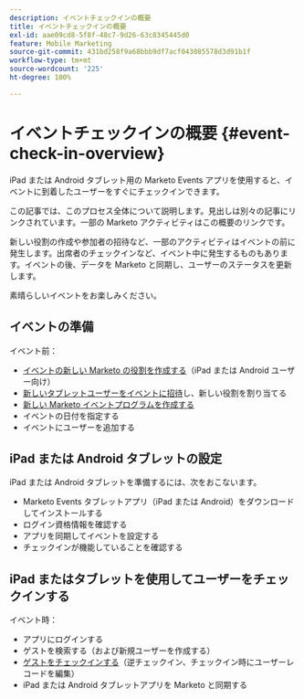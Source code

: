 ```yaml
---
description: イベントチェックインの概要
title: イベントチェックインの概要
exl-id: aae09cd8-5f8f-48c7-9d26-63c8345445d0
feature: Mobile Marketing
source-git-commit: 431bd258f9a68bbb9df7acf043085578d3d91b1f
workflow-type: tm+mt
source-wordcount: '225'
ht-degree: 100%

---
```


# イベントチェックインの概要 {#event-check-in-overview}

iPad または Android タブレット用の Marketo Events アプリを使用すると、イベントに到着したユーザーをすぐにチェックインできます。

この記事では、このプロセス全体について説明します。見出しは別々の記事にリンクされています。一部の Marketo アクティビティはこの概要のリンクです。

新しい役割の作成や参加者の招待など、一部のアクティビティはイベントの前に発生します。出席者のチェックインなど、イベント中に発生するものもあります。イベントの後、データを Marketo と同期し、ユーザーのステータスを更新します。

素晴らしいイベントをお楽しみください。

## イベントの準備

イベント前：

* [イベントの新しい Marketo の役割を作成する](/help/marketo/product-docs/core-marketo-concepts/mobile-apps/event-check-in/grant-users-access-to-the-check-in-app.md)（iPad または Android ユーザー向け）
* [新しいタブレットユーザーをイベントに招待](/help/marketo/product-docs/core-marketo-concepts/mobile-apps/event-check-in/grant-users-access-to-the-check-in-app.md)し、新しい役割を割り当てる
* [新しい Marketo イベントプログラムを作成する](/help/marketo/product-docs/demand-generation/events/understanding-events/create-a-new-event-program.md)
* イベントの日付を指定する
* イベントにユーザーを追加する

## iPad または Android タブレットの設定

iPad または Android タブレットを準備するには、次をおこないます。

* Marketo Events タブレットアプリ（iPad または Android）をダウンロードしてインストールする
* ログイン資格情報を確認する
* アプリを同期してイベントを設定する
* チェックインが機能していることを確認する

## iPad またはタブレットを使用してユーザーをチェックインする

イベント時：

* アプリにログインする
* ゲストを検索する（および新規ユーザーを作成する）
* [ゲストをチェックインする](/help/marketo/product-docs/core-marketo-concepts/mobile-apps/event-check-in/check-people-into-your-event-from-your-tablet.md)（逆チェックイン、チェックイン時にユーザーレコードを編集）
* iPad または Android タブレットアプリを Marketo と同期する
